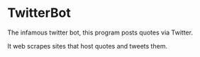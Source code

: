 TwitterBot
==========

The infamous twitter bot, this program posts quotes via Twitter.

It web scrapes sites that host quotes and tweets them.
